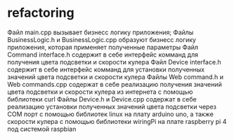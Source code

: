 # refactoring
Файл main.cpp вызывает бизнесс логику приложения;
Файлы BusinessLogic.h и BusinessLogic.cpp образуют бизнесс логику приложения, которая применяет полученные параметры
Файл Command interface.h содержит в себе интерфейс комманд для получения цвета подсветки и скорости кулера
Файл Device interface.h содержит в себе интерфейс комманд для установки полученных значений цвета подсветки и скорости кулера
Файлы Web command.h и Web commands.cpp содержат в себе реализацию получения значений цвета подсветки и скорости кулера из интернета с помощью библиотеки curl
Файлы Device.h и Device.cpp содержат в себе реализацию установки полученных значений цвета подсветки  через COM порт с помощью библиотек linux на плату arduino uno, а также скорости кулера с помощью библиотеки wiringPi на плате raspberry pi 4 под системой raspbian
